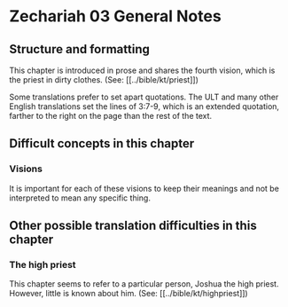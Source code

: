 # Zechariah 03 General Notes
## Structure and formatting

This chapter is introduced in prose and shares the fourth vision, which is the priest in dirty clothes. (See: [[../bible/kt/priest]])

Some translations prefer to set apart quotations. The ULT and many other English translations set the lines of 3:7-9, which is an extended quotation, farther to the right on the page than the rest of the text.

## Difficult concepts in this chapter

### Visions
It is important for each of these visions to keep their meanings and not be interpreted to mean any specific thing.

## Other possible translation difficulties in this chapter

### The high priest

This chapter seems to refer to a particular person, Joshua the high priest. However, little is known about him. (See: [[../bible/kt/highpriest]])